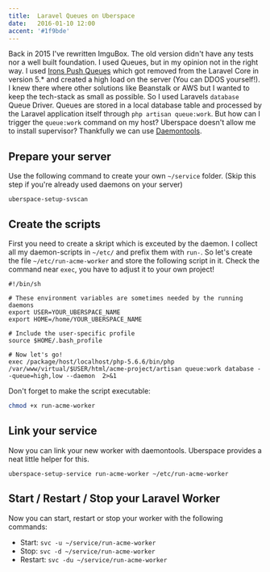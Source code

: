 ```yaml
---
title:  Laravel Queues on Uberspace
date:   2016-01-10 12:00
accent: '#1f9bde'
---
```


Back in 2015 I've rewritten ImguBox. The old version didn't have any tests nor a well built foundation. I used Queues, but in my opinion not in the right way. I used [Irons Push Queues](http://dev.iron.io/mq/reference/push_queues/) which got removed from the Laravel Core in version 5.* and created a high load on the server (You can  DDOS yourself!).
I knew there where other solutions like Beanstalk or AWS but I wanted to keep the tech-stack as small as possible. So I used Laravels `database` Queue Driver. Queues are stored in a local database table and processed by the Laravel application itself through `php artisan queue:work`. But how can I trigger the `queue:work` command on my host? Uberspace doesn't allow me to install supervisor? Thankfully we can use [Daemontools](https://wiki.uberspace.de/system:daemontools).

## Prepare your server

Use the following command to create your own `~/service` folder. (Skip this step if you're already used daemons on your server)

```shell
uberspace-setup-svscan 
```

## Create the scripts
First you need to create a skript which is exceuted by the daemon. I collect all my daemon-scripts in `~/etc/` and prefix them with `run-`.
So let's create the file `~/etc/run-acme-worker` and store the following script in it. Check the command near `exec`, you have to adjust it to your own project!

```shell
#!/bin/sh

# These environment variables are sometimes needed by the running daemons
export USER=YOUR_UBERSPACE_NAME
export HOME=/home/YOUR_UBERSPACE_NAME

# Include the user-specific profile
source $HOME/.bash_profile

# Now let's go!
exec /package/host/localhost/php-5.6.6/bin/php /var/www/virtual/$USER/html/acme-project/artisan queue:work database --queue=high,low --daemon  2>&1
```

Don't forget to make the script executable:

```bash
chmod +x run-acme-worker
```

## Link your service
Now you can link your new worker with daemontools. Uberspace provides a neat little helper for this.

```shell
uberspace-setup-service run-acme-worker ~/etc/run-acme-worker
```

## Start / Restart / Stop your Laravel Worker

Now you can start, restart or stop your worker with the following commands:

- Start: `svc -u ~/service/run-acme-worker`
- Stop: `svc -d ~/service/run-acme-worker`
- Restart: `svc -du ~/service/run-acme-worker`

